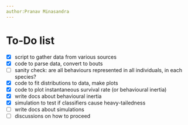 ```yaml
---
author:Pranav Minasandra
---
```


# To-Do list

- [x] script to gather data from various sources
- [x] code to parse data, convert to bouts
- [ ] sanity check: are all behaviours represented in all individuals, in each species?
- [x] code to fit distributions to data, make plots
- [x] code to plot instantaneous survival rate (or behavioural inertia)
- [x] write docs about behavioural inertia
- [x] simulation to test if classifiers cause heavy-tailedness
- [ ] write docs about simulations
- [ ] discussions on how to proceed
